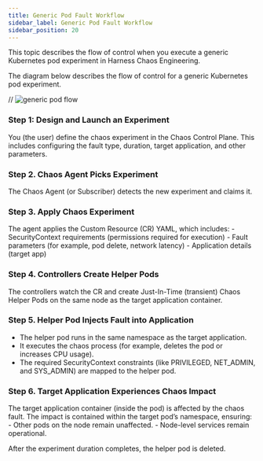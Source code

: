 ```yaml
---
title: Generic Pod Fault Workflow 
sidebar_label: Generic Pod Fault Workflow 
sidebar_position: 20
---
```


This topic describes the flow of control when you execute a generic Kubernetes pod experiment in Harness Chaos Engineering.

The diagram below describes the flow of control for a generic Kubernetes pod experiment. 

// ![generic pod flow](./static)

### Step 1: Design and Launch an Experiment

You (the user) define the chaos experiment in the Chaos Control Plane.
This includes configuring the fault type, duration, target application, and other parameters.

### Step 2. Chaos Agent Picks Experiment

The Chaos Agent (or Subscriber) detects the new experiment and claims it.

### Step 3. Apply Chaos Experiment
The agent applies the Custom Resource (CR) YAML, which includes:
    - SecurityContext requirements (permissions required for execution) 
    - Fault parameters (for example, pod delete, network latency) 
    - Application details (target app)

### Step 4. Controllers Create Helper Pods

The controllers watch the CR and create Just-In-Time (transient) Chaos Helper Pods on the same node as the target application container.

### Step 5. Helper Pod Injects Fault into Application

- The helper pod runs in the same namespace as the target application.
- It executes the chaos process (for example, deletes the pod or increases CPU usage).
- The required SecurityContext constraints (like PRIVILEGED, NET_ADMIN, and SYS_ADMIN) are mapped to the helper pod.

### Step 6. Target Application Experiences Chaos Impact

The target application container (inside the pod) is affected by the chaos fault.
The impact is contained within the target pod’s namespace, ensuring:
    - Other pods on the node remain unaffected.
    - Node-level services remain operational.

After the experiment duration completes, the helper pod is deleted.

